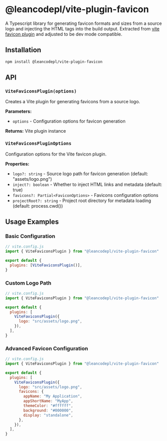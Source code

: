 # @leancodepl/vite-plugin-favicon

A Typescript library for generating favicon formats and sizes from a source logo and injecting the HTML tags into the
build output. Extracted from [vite favicon plugin](https://github.com/josh-hemphill/) and adjusted to be dev mode
compatible.

## Installation

```bash
npm install @leancodepl/vite-plugin-favicon
```

## API

### `ViteFaviconsPlugin(options)`

Creates a Vite plugin for generating favicons from a source logo.

**Parameters:**

- `options` - Configuration options for favicon generation

**Returns:** Vite plugin instance

### `ViteFaviconsPluginOptions`

Configuration options for the Vite favicon plugin.

**Properties:**

- `logo?: string` - Source logo path for favicon generation (default: "assets/logo.png")
- `inject?: boolean` - Whether to inject HTML links and metadata (default: true)
- `favicons?: Partial<FaviconOptions>` - Favicons configuration options
- `projectRoot?: string` - Project root directory for metadata loading (default: process.cwd())

## Usage Examples

### Basic Configuration

```javascript
// vite.config.js
import { ViteFaviconsPlugin } from "@leancodepl/vite-plugin-favicon"

export default {
  plugins: [ViteFaviconsPlugin()],
}
```

### Custom Logo Path

```javascript
// vite.config.js
import { ViteFaviconsPlugin } from "@leancodepl/vite-plugin-favicon"

export default {
  plugins: [
    ViteFaviconsPlugin({
      logo: "src/assets/logo.png",
    }),
  ],
}
```

### Advanced Favicon Configuration

```javascript
// vite.config.js
import { ViteFaviconsPlugin } from "@leancodepl/vite-plugin-favicon"

export default {
  plugins: [
    ViteFaviconsPlugin({
      logo: "src/assets/logo.png",
      favicons: {
        appName: "My Application",
        appShortName: "MyApp",
        themeColor: "#ffffff",
        background: "#000000",
        display: "standalone",
      },
    }),
  ],
}
```
